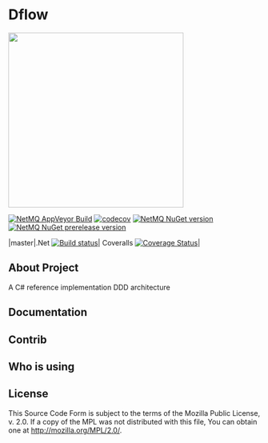 # Dflow

<img src="https://cdn.rawgit.com/zeromq/netmq/master/img/NetMQLogo.svg" width="350" />

[![NetMQ AppVeyor Build](https://ci.appveyor.com/api/projects/status/as5fiw8a3suw53iu/branch/master?svg=true)](https://ci.appveyor.com/project/somdoron/netmq-2bhss) [![codecov](https://codecov.io/gh/zeromq/netmq/branch/master/graph/badge.svg)](https://codecov.io/gh/zeromq/netmq) [![NetMQ NuGet version](https://img.shields.io/nuget/v/NetMQ.svg)](https://www.nuget.org/packages/NetMQ/) [![NetMQ NuGet prerelease version](https://img.shields.io/nuget/vpre/NetMQ.svg)](https://www.nuget.org/packages/NetMQ/)


|master|.Net [![Build status](https://ci.appveyor.com/api/projects/status/a3463mlqmh310och/branch/master?svg=true)](https://ci.appveyor.com/project/roadtoagility/dflow/branch/master)| Coveralls [![Coverage Status](https://coveralls.io/repos/github/roadtoagility/dflow/badge.svg?branch=master)](https://coveralls.io/github/roadtoagility/dflow?branch=master)|

## About Project
A C# reference implementation DDD architecture

## Documentation

## Contrib

## Who is using

## License
  This Source Code Form is subject to the terms of the Mozilla Public
  License, v. 2.0. If a copy of the MPL was not distributed with this
  file, You can obtain one at http://mozilla.org/MPL/2.0/.
